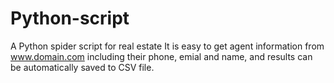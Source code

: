 # Python-script
A Python spider script for real estate
It is easy to get agent information from www.domain.com including their phone, emial and name, and results can be automatically saved to CSV file.
